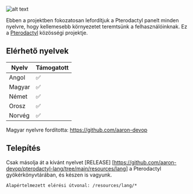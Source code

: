 ![alt text](https://cdn.pterodactyl.io/logos/new/pterodactyl_logo_transparent.png)

Ebben a projektben fokozatosan lefordítjuk a Pterodactyl panelt minden nyelvre, hogy kellemesebb környezetet teremtsünk a felhasználóinknak. Ez a [Pterodactyl](https://pterodactyl.io) közösségi projektje.

## Elérhető nyelvek

| Nyelv     | Támogatott         |
| -------   | ------------------ |
| Angol     | :white_check_mark: |
| Magyar    | :white_check_mark: |
| Német     | :white_check_mark: |
| Orosz     | :white_check_mark: |
| Norvég    | :white_check_mark: |

Magyar nyelvre fordította: https://github.com/aaron-devop

## Telepítés

Csak másolja át a kívánt nyelvet [RELEASE] [https://github.com/aaron-devop/pterodactyl-lang/tree/main/resources/lang] a Pterodactyl
gyökérkönyvtárában, és készen is vagyunk.

```
Alapértelmezett elérési útvonal: /resources/lang/*
```
